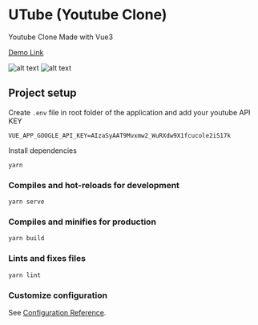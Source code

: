 # UTube (Youtube Clone)

Youtube Clone Made with Vue3

[Demo Link](https://utube1.netlify.app/#/)

![alt text](https://i.ibb.co/98gdVHv/Screenshot-2022-02-04-at-4-07-46-PM.png)
![alt text](https://i.ibb.co/dfBXBnm/Screenshot-2022-02-04-at-4-09-06-PM.png)


## Project setup

Create `.env` file in root folder of the application and add your youtube API KEY

```
VUE_APP_GOOGLE_API_KEY=AIzaSyAAT9Mvxmw2_WuRXdw9X1fcucole2iS17k
```

Install dependencies

```
yarn
```

### Compiles and hot-reloads for development
```
yarn serve
```

### Compiles and minifies for production
```
yarn build
```

### Lints and fixes files
```
yarn lint
```

### Customize configuration
See [Configuration Reference](https://cli.vuejs.org/config/).
